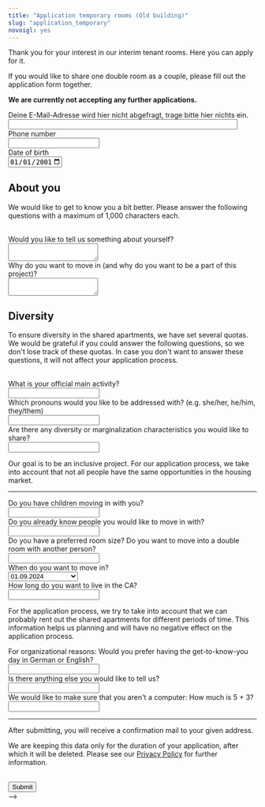 ```yaml
---
title: "Application temporary rooms (Old building)"
slug: "application_temporary"
novoigl: yes
---
```


<form action="/bewerbung_befristet/send.php" method="post" accept-charset="utf-8">
<p>Thank you for your interest in our interim tenant rooms. Here you can apply for it.

If you would like to share one double room as a couple, please fill out the application form together.

<b>We are currently not accepting any further applications.</b></p>

<!-- <h2>General questions</h3>
<div class="field">
    <label class="label" for="full_name">Name</label>
  	<div class="control has-icons-left">
        <input type="text" name="full_name" value="" class="input required" maxlength="100" required/>
        <span class="icon is-small is-left">
            <i class="icon-user"></i>
        </span>
    </div>
</div>
<div class="field">
    <label class="label" for="email">E-mail address</label>
    <div class="control has-icons-left">
        <input type="email" name="email" value="" class="input required email"
            id="email" size="55" required/>
        <span class="icon is-small is-left">
            <i class="icon-mail-alt"></i>
        </span>
    </div>
</div>
<!-- Schutz vor der Benutzung des Formulars mit Computern. Es ist wird nicht angezeigt. -->
<div class="field extra-field">
    <label class="label" for="mail">Deine E-Mail-Adresse wird hier nicht
    abgefragt, trage bitte hier nichts ein.</label>
    <div class="control has-icons-left">
        <input type="email" name="mail" value="" class="input email"
            id="mail" size="55"/>
    </div>
</div>
<div class="field">
    <label class="label" for="phone">Phone number</label>
  	<div class="control has-icons-left">
        <input type="text" name="phone" value="" class="input required" maxlength="100" required/>
        <span class="icon is-small is-left">
            <i class="icon-phone"></i>
        </span>
    </div>
</div>
<div class="field">
    <label class="label" for="age">Date of birth</label>
    <div class="control">
        <input class="input required" type="date" id="age" name="age" value="2001-01-01" min="1940-01-01" max="2010-12-31" required/>
    </div>
</div>
<h2>About you</h3>
<p>We would like to get to know you a bit better. Please answer the following questions with a maximum of 1,000 characters each.</p>
<br>
<div class="field">
    <label class="label" for="about_you">Would you like to tell us something about yourself?</label>
    <div class="control">
        <textarea name="about_you" class="textarea" placeholder="" minlength="200" maxlength="1000" required></textarea>
    </div>
</div>
<div class="field">
    <label class="label" for="why_ca">Why do you want to move in (and why do you want to be a part of this project)?</label>
    <div class="control">
        <textarea name="why_ca" class="textarea" placeholder="" minlength="200" maxlength="1000" required></textarea>
    </div>
</div>
<h2>Diversity</h3>
<p>To ensure diversity in the shared apartments, we have set several quotas. We would be grateful if you could answer the following questions, so we don't lose track of these quotas. In case you don't want to answer these questions, it will not affect your application process.</p>
<br>
<div class="field">
    <label class="label" for="occupation">What is your official main activity?</label>
    <div class="control">
        <input class="input" type="text" placeholder="" maxlength="800" name="occupation">
    </div>
</div>
<div class="field">
    <label class="label" for="pronouns">Which pronouns would you like to be addressed with? (e.g. she/her, he/him, they/them)</label>
    <div class="control">
        <input class="input" type="text" placeholder="" maxlength="60" name="pronouns">
    </div>
</div>
<div class="field">
    <label class="label" for="diversity">Are there any diversity or marginalization characteristics you would like to share?</label>
    <div class="control">
        <input class="input" type="text" placeholder="" maxlength="800" name="diversity">
    </div>
    <p class="help">Our goal is to be an inclusive project. For our application process, we take into account that not all people have the same opportunities in the housing market.</p>
</div>
<hr>
<div class="field">
    <label class="label" for="children">Do you have children moving in with you?</label>
    <div class="control">
        <input class="input" type="text" placeholder="" maxlength="60" name="children">
    </div>
</div>
<div class="field">
    <label class="label" for="contacts">Do you already know people you would like to move in with?</label>
    <div class="control">
        <input class="input" type="text" placeholder="" maxlength="60" name="contacts">
    </div>
</div>
<div class="field">
    <label class="label" for="roomsize">Do you have a preferred room size? Do you want to move into a double room with another person?</label>
    <div class="control">
        <input class="input" type="text" placeholder="" maxlength="60" name="roomsize">
    </div>
</div>
<div class="field">
    <label class="label" for="move-in">When do you want to move in?</label>
    <div class="control">
        <div class="select">
            <select name="move-in">
                <option>01.09.2024</option>
                <option>01.10.2024</option>
                <option>Both dates are okay</option>
            </select>
        </div>
    </div>
</div>
<div class="field">
    <label class="label" for="how_long">How long do you want to live in the CA?</label>
    <div class="control">
        <input class="input" type="text" placeholder="" maxlength="60" name="how_long">
    </div>
    <p class="help">For the application process, we try to take into account that we can probably rent out the shared apartments for different periods of time. This information helps us planning and will have no negative effect on the application process.</p>
</div>
<div class="field">
    <label class="label" for="language_application_day">For organizational reasons: Would you prefer having the get-to-know-you day in German or English?</label>
    <div class="control">
        <input class="input" type="text" placeholder="" maxlength="60" name="language_application_day">
    </div>
</div>
<div class="field">
    <label class="label" for="anything_else">Is there anything else you would like to tell us?</label>
    <div class="control">
        <input class="input" type="text" placeholder="" maxlength="800" name="anything_else">
    </div>
</div>
<div class="field">
    <label class="label" for="spam_protection">We would like to make sure that you aren't a computer: How much is 5 + 3?</label>
    <div class="spam_protection">
        <input class="input" type="text" placeholder="" maxlength="10" name="spam_protection">
    </div>
</div>
<hr>
<p>After submitting, you will receive a confirmation mail to your given address.</p>
<p>We are keeping this data only for the duration of your application, after which it will be deleted. Please see our <a href="https://collegiumacademicum.de/datenschutz/">Privacy Policy</a> for further information.</p>
<br>
<div class="field">
    <div class="control">
        <label class="sr-only" for="submit"></label>
          <input type="hidden" name="language" value="de">
        <input type="submit" name="submit" value="Submit" class="button is-link" id="submit">
    </div>
</div> -->

</form>
